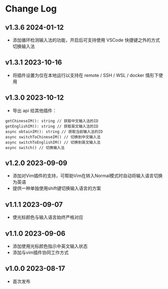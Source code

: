 # Change Log

## v1.3.6   2024-01-12
- 添加循环检测输入法的功能，开启后可支持使用 VSCode 快捷键之外的方式切换输入法 

## v1.3.1   2023-10-16
- 将插件设置为仅在本地运行以支持在 remote / SSH / WSL / docker 情形下使用

## v1.3.0   2023-10-12
- 导出 api 给其他插件：
 ```
getChineseIM(): string // 获取中文输入法的ID
getEnglishIM(): string // 获取英文输入法的ID
async obtainIM(): string // 获取当前输入法的ID
async switchToChineseIM() // 切换到中文输入法
async switchToEnglishIM() // 切换到英文输入法
async switch() // 切换输入法
```

## v1.2.0   2023-09-09
- 添加对Vim插件的支持，可帮助Vim在转入Normal模式时自动将输入语言切换为英语
- 提供一种单独使用shift键切换输入语言的方案

## v1.1.1   2023-09-07
- 使光标颜色与输入语言始终严格对应
  
## v1.1.0   2023-09-06
- 添加使用光标颜色指示中英文输入状态
- 添加与vim插件协同工作方式

## v1.0.0   2023-08-17
- 首次发布
  


